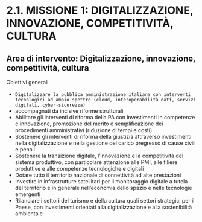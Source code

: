 # 2.1. MISSIONE 1: DIGITALIZZAZIONE, INNOVAZIONE, COMPETITIVITÀ, CULTURA

## Area di intervento: Digitalizzazione, innovazione, competitività, cultura

Obiettivi generali 

- `Digitalizzare la pubblica amministrazione italiana con interventi tecnologici ad ampio spettro (cloud, interoperabilità dati, servizi digitali, cyber-sicurezza)` 
- accompagnati da incisive riforme strutturali 
- Abilitare gli interventi di riforma della PA con investimenti in competenze e innovazione, promozione del merito e semplificazione dei procedimenti amministrativi (riduzione di tempi e costi) 
- Sostenere gli interventi di riforma della giustizia attraverso investimenti nella digitalizzazione e nella gestione del carico pregresso di cause civili e penali
- Sostenere la transizione digitale, l’innovazione e la competitività del sistema produttivo, con particolare attenzione alle PMI, alle filiere produttive e alle competenze tecnologiche e digitali 
- Dotare tutto il territorio nazionale di connettività ad alte prestazioni 
- Investire in infrastrutture satellitari per il monitoraggio digitale a tutela del territorio e in generale nell’economia dello spazio e nelle tecnologie emergenti 
- Rilanciare i settori del turismo e della cultura quali settori strategici per il Paese, con investimenti orientati alla digitalizzazione e alla sostenibilità ambientale
